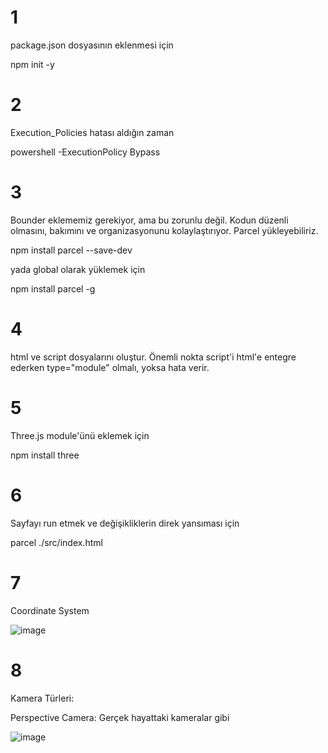 # 1

package.json dosyasının eklenmesi için

npm init -y

# 2

Execution_Policies hatası aldığın zaman

powershell -ExecutionPolicy Bypass

# 3

Bounder eklememiz gerekiyor, ama bu zorunlu değil. Kodun düzenli olmasını, bakımını ve organizasyonunu kolaylaştırıyor. Parcel yükleyebiliriz.

npm install parcel --save-dev

yada global olarak yüklemek için

npm install parcel -g

# 4

html ve script dosyalarını oluştur. Önemli nokta script'i html'e entegre ederken type="module" olmalı, yoksa hata verir.

<script src="./js/script.js" type="module"></script>

# 5

Three.js module'ünü eklemek için

npm install three

# 6

Sayfayı run etmek ve değişikliklerin direk yansıması için

parcel ./src/index.html

# 7

Coordinate System

![image](https://github.com/user-attachments/assets/e84924d6-d4a0-4741-b67a-1a5066ba4d79)

# 8

Kamera Türleri:

Perspective Camera: Gerçek hayattaki kameralar gibi

![image](https://github.com/user-attachments/assets/49fea823-deb2-4d7a-b574-d43ba11688b5)
